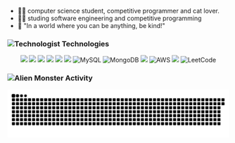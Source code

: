 - 👨‍💻 computer science student, competitive programmer and cat lover.
- 🕵️‍♀️ studing software engineering and competitive programming
- 💬 "In a world where you can be anything, be kind!"

<h3> 
  <img src="https://raw.githubusercontent.com/Tarikul-Islam-Anik/Animated-Fluent-Emojis/master/Emojis/People/Technologist.png" alt="Technologist" width="25" height="25" /> Technologies
</h3>
<div align="center">
  <img src="https://img.shields.io/badge/C-24273a?logo=c&style=for-the-badge&logoColor=0078d7"/>
  <img src="https://img.shields.io/badge/C%2B%2B-24273a?logo=c%2B%2B&style=for-the-badge&logoColor=0078d7"/>
  <img src="https://img.shields.io/badge/Python-24273a?style=for-the-badge&logo=python&logoColor=3776AB"/>
  <img src="https://custom-icon-badges.demolab.com/badge/Java-24273a.svg?style=for-the-badge&logo=java-bold&logoColor=E0144C"/>
  <img src="https://img.shields.io/badge/spring-24273a.svg?style=for-the-badge&logo=spring&logoColor=white"/>
  <img src="https://custom-icon-badges.demolab.com/badge/SQL-24273a.svg?style=for-the-badge&logo=database&logoColor=fea314"/>
  <img src="https://img.shields.io/badge/mysql-24273a.svg?style=for-the-badge&logo=mysql&logoColor=e69f2e" alt="MySQL">
  <img src="https://img.shields.io/badge/MongoDB-24273a.svg?style=for-the-badge&logo=mongodb&logoColor=green" alt="MongoDB">
  <img src="https://img.shields.io/badge/Windows-24273a?style=for-the-badge&logo=windows&logoColor=30B9E3"/>
   <img src="https://img.shields.io/badge/AWS-24273a?logo=amazon-aws&logoColor=e69f2e&style=for-the-badge" alt="AWS">
  <img src="https://img.shields.io/badge/git-24273a.svg?style=for-the-badge&logo=git&logoColor=orange">
  <img src="https://img.shields.io/badge/LeetCode-24273a?style=for-the-badge&logo=LeetCode&logoColor=#d16c06" alt="LeetCode">

</div>
<h3> 
  <img src="https://raw.githubusercontent.com/Tarikul-Islam-Anik/Animated-Fluent-Emojis/master/Emojis/Smilies/Alien%20Monster.png" alt="Alien Monster" width="25" height="25" /> Activity
</h3> 

![snake gif](https://github.com/Taimisson/Taimisson/blob/output/github-contribution-grid-snake-dark.svg)
